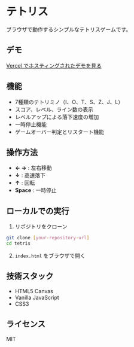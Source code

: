 # テトリス

ブラウザで動作するシンプルなテトリスゲームです。

## デモ

[Vercel でホスティングされたデモを見る](https://tetris-game-8uhy096gl-hiros-projects-76a84dd8.vercel.app)

## 機能

- 7種類のテトリミノ（I、O、T、S、Z、J、L）
- スコア、レベル、ライン数の表示
- レベルアップによる落下速度の増加
- 一時停止機能
- ゲームオーバー判定とリスタート機能

## 操作方法

- **← →** : 左右移動
- **↓** : 高速落下
- **↑** : 回転
- **Space** : 一時停止

## ローカルでの実行

1. リポジトリをクローン
```bash
git clone [your-repository-url]
cd tetris
```

2. `index.html` をブラウザで開く

## 技術スタック

- HTML5 Canvas
- Vanilla JavaScript
- CSS3

## ライセンス

MIT
